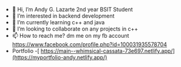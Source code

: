 - 👋 Hi, I’m Andy G. Lazarte 2nd year BSIT Student
- 👀 I’m interested in backend development
- 🌱 I’m currently learning c++ and java
- 💞️ I’m looking to collaborate on any projects in c++
- 📫 How to reach me? dm me on my fb account https://www.facebook.com/profile.php?id=100031935578704
- Portfolio -[ https://main--whimsical-cassata-73e697.netlify.app/](https://myportfolio-andy.netlify.app/)

<!---
andytechh/andytechh is a ✨ special ✨ repository because its `README.md` (this file) appears on your GitHub profile.
You can click the Preview link to take a look at your changes.
https://www.figma.com/design/lGuqUQJdSZvV0tNcmmfya4/Untitled?node-id=1-2&t=UjovqP2ujPcfGQUB-1
--->

